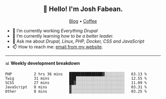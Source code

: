 <h2 align="center">👋 Hello! I'm Josh Fabean.</h2>
<p align="center">
  <a href="https://joshfabean.com">Blog</a> •
  <a href="https://www.buymeacoffee.com/LSxne6Yr4">Coffee</a>
</p>

- 🔭 I’m currently working *Everything Drupal*
- 🌱 I’m currently learning *how to be a better leader.*
- 💬 Ask me about *Drupal, Linux, PHP, Docker, CSS and JavaScript*
- 📫 How to reach me: [email from my website](https://joshfabean.com).

-------

📊 **Weekly development breakdown**
<!--START_SECTION:waka-->

```text
PHP          2 hrs 36 mins   ███████████████▓░░░░░░░░░   63.13 %
Twig         31 mins         ███░░░░░░░░░░░░░░░░░░░░░░   12.55 %
SCSS         27 mins         ██▓░░░░░░░░░░░░░░░░░░░░░░   11.09 %
JavaScript   8 mins          ▓░░░░░░░░░░░░░░░░░░░░░░░░   03.31 %
Other        8 mins          ▓░░░░░░░░░░░░░░░░░░░░░░░░   03.25 %
```

<!--END_SECTION:waka-->

<!--
**fabean/fabean** is a ✨ _special_ ✨ repository because its `README.md` (this file) appears on your GitHub profile.

Here are some ideas to get you started:

- 🔭 I’m currently working on ...
- 🌱 I’m currently learning ...
- 👯 I’m looking to collaborate on ...
- 🤔 I’m looking for help with ...
- 💬 Ask me about ...
- 📫 How to reach me: ...
- 😄 Pronouns: ...
- ⚡ Fun fact: ...
-->
